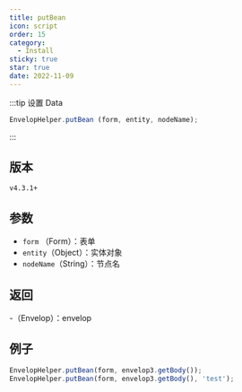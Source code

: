 ```yaml
---
title: putBean
icon: script
order: 15
category:
  - Install
sticky: true
star: true
date: 2022-11-09
---
```


:::tip 设置 Data
```js
EnvelopHelper.putBean (form, entity, nodeName);
```
:::

## 版本

`v4.3.1+`

## 参数

- `form` （Form）：表单
- `entity`（Object）：实体对象
- `nodeName`（String）：节点名

## 返回

-（Envelop）：envelop

## 例子

```js
EnvelopHelper.putBean(form, envelop3.getBody());
EnvelopHelper.putBean(form, envelop3.getBody(), 'test');
```
